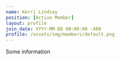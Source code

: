 ```yaml
---
name: Kerri Lindsay
position: [Active Member]
layout: profile
join_date: YYYY-MM-DD 00:00:00 -400
profile: /assets/img/members/default.png
---
```

Some information